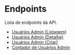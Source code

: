 # Endpoints

Lista de endpoints da API.

- [Usuários Admin (Listagem)](PlatformUserIndex.md)
- [Usuários Admin (Detalhe)](PlatformUserShow.md)
- [Usuários Admin (Criar)](PlatformUserStore.md)
- [Contador de Usuários Admin](PlatformUserCounter.md)
